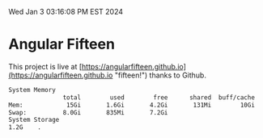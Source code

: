 Wed Jan  3 03:16:08 PM EST 2024

# Angular Fifteen


This project is live at [https://angularfifteen.github.io](https://angularfifteen.github.io "fifteen!") thanks to Github.

```bash
System Memory
               total        used        free      shared  buff/cache   available
Mem:            15Gi       1.6Gi       4.2Gi       131Mi        10Gi        13Gi
Swap:          8.0Gi       835Mi       7.2Gi
System Storage
1.2G	.

